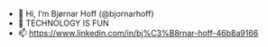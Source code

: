 - 👋 Hi, I’m Bjørnar Hoff (@bjornarhoff)
- 👀 TECHNOLOGY IS FUN 
- 📫 https://www.linkedin.com/in/bj%C3%B8rnar-hoff-46b8a9166

<!---
bjornarhoff/bjornarhoff is a ✨ special ✨ repository because its `README.md` (this file) appears on your GitHub profile.
You can click the Preview link to take a look at your changes.
--->

